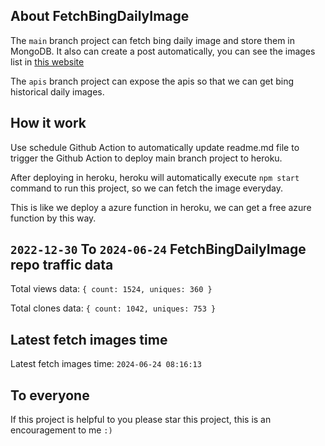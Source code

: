 ## About FetchBingDailyImage

The `main` branch project can fetch bing daily image and store them in MongoDB.
It also can create a post automatically, you can see the images list in [this website](https://oursalbum.netlify.app)

The `apis` branch project can expose the apis so that we can get bing historical daily images.

## How it work

Use schedule Github Action to automatically update readme.md file to trigger the Github Action to deploy main branch project to heroku.

After deploying in heroku, heroku will automatically execute `npm start` command to run this project, so we can fetch the image everyday.

This is like we deploy a azure function in heroku, we can get a free azure function by this way.

## `2022-12-30` To `2024-06-24` FetchBingDailyImage repo traffic data

Total views data: `{ count: 1524, uniques: 360 }`

Total clones data: `{ count: 1042, uniques: 753 }`

## Latest fetch images time

Latest fetch images time: `2024-06-24 08:16:13`

## To everyone

If this project is helpful to you please star this project, this is an encouragement to me `:)`



